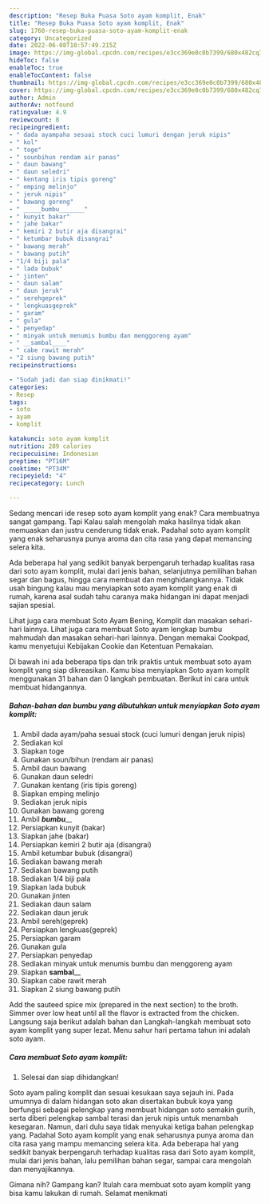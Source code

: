 ```yaml
---
description: "Resep Buka Puasa Soto ayam komplit, Enak"
title: "Resep Buka Puasa Soto ayam komplit, Enak"
slug: 1760-resep-buka-puasa-soto-ayam-komplit-enak
category: Uncategorized
date: 2022-06-08T10:57:49.215Z
image: https://img-global.cpcdn.com/recipes/e3cc369e0c0b7399/680x482cq70/soto-ayam-komplit-foto-resep-utama.jpg
hideToc: false
enableToc: true
enableTocContent: false
thumbnail: https://img-global.cpcdn.com/recipes/e3cc369e0c0b7399/680x482cq70/soto-ayam-komplit-foto-resep-utama.jpg
cover: https://img-global.cpcdn.com/recipes/e3cc369e0c0b7399/680x482cq70/soto-ayam-komplit-foto-resep-utama.jpg
author: Admin
authorAv: notfound
ratingvalue: 4.9
reviewcount: 8
recipeingredient:
- " dada ayampaha sesuai stock cuci lumuri dengan jeruk nipis"
- " kol"
- " toge"
- " sounbihun rendam air panas"
- " daun bawang"
- " daun seledri"
- " kentang iris tipis goreng"
- " emping melinjo"
- " jeruk nipis"
- " bawang goreng"
- " _____bumbu_______"
- " kunyit bakar"
- " jahe bakar"
- " kemiri 2 butir aja disangrai"
- " ketumbar bubuk disangrai"
- " bawang merah"
- " bawang putih"
- "1/4 biji pala"
- " lada bubuk"
- " jinten"
- " daun salam"
- " daun jeruk"
- " serehgeprek"
- " lengkuasgeprek"
- " garam"
- " gula"
- " penyedap"
- " minyak untuk menumis bumbu dan menggoreng ayam"
- " __sambal____"
- " cabe rawit merah"
- "2 siung bawang putih"
recipeinstructions:

- "Sudah jadi dan siap dinikmati!"
categories:
- Resep
tags:
- soto
- ayam
- komplit

katakunci: soto ayam komplit 
nutrition: 289 calories
recipecuisine: Indonesian
preptime: "PT16M"
cooktime: "PT34M"
recipeyield: "4"
recipecategory: Lunch

---
```



Sedang mencari ide resep soto ayam komplit yang enak? Cara membuatnya sangat gampang. Tapi Kalau salah mengolah maka hasilnya tidak akan memuaskan dan justru cenderung tidak enak. Padahal soto ayam komplit yang enak seharusnya punya aroma dan cita rasa yang dapat memancing selera kita.


Ada beberapa hal yang sedikit banyak berpengaruh terhadap kualitas rasa dari soto ayam komplit, mulai dari jenis bahan, selanjutnya pemilihan bahan segar dan bagus, hingga cara membuat dan menghidangkannya. Tidak usah bingung kalau mau menyiapkan soto ayam komplit yang enak di rumah, karena asal sudah tahu caranya maka hidangan ini dapat menjadi sajian spesial.

Lihat juga cara membuat Soto Ayam Bening, Komplit dan masakan sehari-hari lainnya. Lihat juga cara membuat Soto ayam lengkap bumbu mahmudah dan masakan sehari-hari lainnya. Dengan memakai Cookpad, kamu menyetujui Kebijakan Cookie dan Ketentuan Pemakaian.


Di bawah ini ada beberapa tips dan trik praktis untuk membuat soto ayam komplit yang siap dikreasikan. Kamu bisa menyiapkan Soto ayam komplit menggunakan 31 bahan dan 0 langkah pembuatan. Berikut ini cara untuk membuat hidangannya.

<!--inarticleads1-->

##### Bahan-bahan dan bumbu yang dibutuhkan untuk menyiapkan Soto ayam komplit:

1. Ambil  dada ayam/paha sesuai stock (cuci lumuri dengan jeruk nipis)
1. Sediakan  kol
1. Siapkan  toge
1. Gunakan  soun/bihun (rendam air panas)
1. Ambil  daun bawang
1. Gunakan  daun seledri
1. Gunakan  kentang (iris tipis goreng)
1. Siapkan  emping melinjo
1. Sediakan  jeruk nipis
1. Gunakan  bawang goreng
1. Ambil  _____bumbu_______
1. Persiapkan  kunyit (bakar)
1. Siapkan  jahe (bakar)
1. Persiapkan  kemiri 2 butir aja (disangrai)
1. Ambil  ketumbar bubuk (disangrai)
1. Sediakan  bawang merah
1. Sediakan  bawang putih
1. Sediakan 1/4 biji pala
1. Siapkan  lada bubuk
1. Gunakan  jinten
1. Sediakan  daun salam
1. Sediakan  daun jeruk
1. Ambil  sereh(geprek)
1. Persiapkan  lengkuas(geprek)
1. Persiapkan  garam
1. Gunakan  gula
1. Persiapkan  penyedap
1. Sediakan  minyak untuk menumis bumbu dan menggoreng ayam
1. Siapkan  __sambal____
1. Siapkan  cabe rawit merah
1. Siapkan 2 siung bawang putih


Add the sauteed spice mix (prepared in the next section) to the broth. Simmer over low heat until all the flavor is extracted from the chicken. Langsung saja berikut adalah bahan dan Langkah-langkah membuat soto ayam komplit yang super lezat. Menu sahur hari pertama tahun ini adalah soto ayam. 

<!--inarticleads2-->

##### Cara membuat Soto ayam komplit:


1. Selesai dan siap dihidangkan!

Soto ayam paling komplit dan sesuai kesukaan saya sejauh ini. Pada umumnya di dalam hidangan soto akan disertakan bubuk koya yang berfungsi sebagai pelengkap yang membuat hidangan soto semakin gurih, serta diberi pelengkap sambal terasi dan jeruk nipis untuk menambah kesegaran. Namun, dari dulu saya tidak menyukai ketiga bahan pelengkap yang. Padahal Soto ayam komplit yang enak seharusnya punya aroma dan cita rasa yang mampu memancing selera kita. Ada beberapa hal yang sedikit banyak berpengaruh terhadap kualitas rasa dari Soto ayam komplit, mulai dari jenis bahan, lalu pemilihan bahan segar, sampai cara mengolah dan menyajikannya. 

Gimana nih? Gampang kan? Itulah cara membuat soto ayam komplit yang bisa kamu lakukan di rumah. Selamat menikmati
